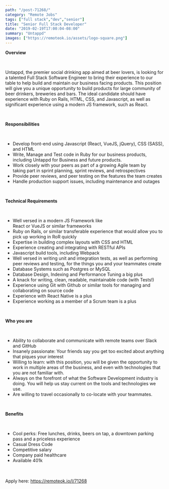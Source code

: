 ```yaml
---
path: "/post-71268/"
category: "Remote Jobs"
tags: ["full stack","dev","senior"]
title: "Senior Full Stack Developer"
date: "2019-02-19T17:00:04-08:00"
summary: "Untappd"
images: ["https://remoteok.io/assets/logo-square.png"]
---
```


<p><strong>Overview</strong></p><br /><p>Untappd, the premier social drinking app aimed at beer lovers, is looking for a talented&nbsp;Full Stack Software Engineer to bring their experience to our table to&nbsp;help build and maintain our business facing products.&nbsp;This position will give you a unique opportunity to build products for large community of beer drinkers, breweries and bars. The ideal candidate should have experience with Ruby on Rails, HTML,&nbsp;CSS, and Javascript, as well as significant experience using a modern JS framework, such as React.</p><br /><p><strong>Responsibilities</strong></p><br /><ul><li>Develop front-end using Javascript (React, VueJS, jQuery), CSS (SASS), and HTML</li><li>Write, Manage and Test code in Ruby for our business products, including Untappd for Business and future products.</li><li>Work closely with your peers as part of&nbsp;a&nbsp;growing&nbsp;Agile team&nbsp;by taking&nbsp;part in sprint planning, sprint reviews, and retrospectives</li><li>Provide peer reviews, and peer testing on&nbsp;the features the team creates</li><li>Handle production support issues, including maintenance and outages</li></ul><br /><p><strong>Technical Requirements</strong></p><br /><ul><li>Well versed in a modern JS Framework&nbsp;like React&nbsp;or&nbsp;VueJS&nbsp;or&nbsp;similar&nbsp;frameworks</li><li>Ruby&nbsp;on&nbsp;Rails, or similar transferable experience that would allow you to pick up working in&nbsp;RoR quickly</li><li>Expertise in building complex layouts with CSS and HTML</li><li>Experience creating and integrating&nbsp;with RESTful APIs</li><li>Javascript build tools, including Webpack</li><li>Well versed in writing unit and integration tests, as well as performing peer&nbsp;reviews and testing, for the&nbsp;things&nbsp;you and your teammates create</li><li>Database Systems such as Postgres or MySQL</li><li>Database Design, Indexing and Performance Tuning a big plus</li><li>A knack for writing, clean, readable, maintainable code (with Tests!)</li><li>Experience using&nbsp;Git with Github or similar tools for managing and collaborating on&nbsp;source code</li><li>Experience with React Native is a plus</li><li>Experience working as a member of&nbsp;a Scrum team is a plus</li></ul><br /><p><strong>Who you are</strong></p><br /><ul><li>Ability to collaborate and communicate with remote teams over Slack and GitHub</li><li>Insanely passionate: Your friends say you get too excited about anything that piques your interest</li><li>Willing to learn: with this position, you will be given the opportunity to work in multiple areas of the business, and even with technologies that you are not familiar with.</li><li>Always on the forefront of what the Software Development industry is doing. You will help us stay current on the tools and technologies we use.</li><li>Are willing to travel occasionally to co-locate with your teammates.&nbsp;</li></ul><br /><p><strong>Benefits</strong></p><br /><ul><li>Cool perks: Free lunches, drinks, beers on tap, a downtown&nbsp;parking pass&nbsp;and a priceless experience</li><li>Casual Dress Code</li><li>Competitive salary</li><li>Company paid healthcare</li><li>Available 401k</li></ul>

<br/>
<br/>
Apply here: <A HREF="https://remoteok.io/l/71268">https://remoteok.io/l/71268</A>
